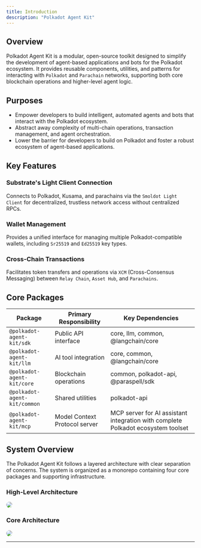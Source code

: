 ```yaml
---
title: Introduction
description: "Polkadot Agent Kit"
---
```


## Overview
Polkadot Agent Kit is a modular, open-source toolkit designed to simplify the development of agent-based applications and bots for the Polkadot ecosystem. It provides reusable components, utilities, and patterns for interacting with `Polkadot` and `Parachain` networks, supporting both core blockchain operations and higher-level agent logic.


## Purposes 

* Empower developers to build intelligent, automated agents and bots that interact with the Polkadot ecosystem.
* Abstract away complexity of multi-chain operations, transaction management, and agent orchestration.
* Lower the barrier for developers to build on Polkadot and foster a robust ecosystem of agent-based applications.


## Key Features 

### Substrate's Light Client Connection
Connects to Polkadot, Kusama, and parachains via the `Smoldot Light Client` for decentralized, trustless network access without centralized RPCs.

### Wallet Management
Provides a unified interface for managing multiple Polkadot-compatible wallets, including `Sr25519` and `Ed25519` key types.

### Cross-Chain Transactions
Facilitates token transfers and operations via `XCM` (Cross-Consensus Messaging) between `Relay Chain`, `Asset Hub`, and `Parachains`.


## Core Packages 

| Package | Primary Responsibility | Key Dependencies |
|---------|----------------------|------------------|
| `@polkadot-agent-kit/sdk` | Public API interface | core, llm, common, @langchain/core |
| `@polkadot-agent-kit/llm` | AI tool integration | core, common, @langchain/core |
| `@polkadot-agent-kit/core` | Blockchain operations | common, polkadot-api, @paraspell/sdk |
| `@polkadot-agent-kit/common` | Shared utilities | polkadot-api |
| `@polkadot-agent-kit/mcp` | Model Context Protocol server | MCP server for AI assistant integration with complete Polkadot ecosystem toolset |

## System Overview 

The Polkadot Agent Kit follows a layered architecture with clear separation of concerns. The system is organized as a monorepo containing four core packages and supporting infrastructure.

### High-Level Architecture

<Frame>
  <img src="/images/high-level-system.png" style="border-radius: 0.5rem;" />
</Frame>

### Core Architecture

<Frame>
  <img src="/images/core-architecture.png" style="border-radius: 0.5rem;" />
</Frame>

---
